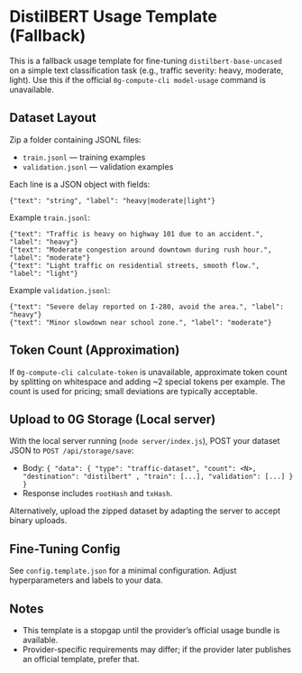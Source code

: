 # DistilBERT Usage Template (Fallback)

This is a fallback usage template for fine-tuning `distilbert-base-uncased` on a simple text classification task (e.g., traffic severity: heavy, moderate, light). Use this if the official `0g-compute-cli model-usage` command is unavailable.

## Dataset Layout

Zip a folder containing JSONL files:

- `train.jsonl` — training examples
- `validation.jsonl` — validation examples

Each line is a JSON object with fields:

```
{"text": "string", "label": "heavy|moderate|light"}
```

Example `train.jsonl`:

```
{"text": "Traffic is heavy on highway 101 due to an accident.", "label": "heavy"}
{"text": "Moderate congestion around downtown during rush hour.", "label": "moderate"}
{"text": "Light traffic on residential streets, smooth flow.", "label": "light"}
```

Example `validation.jsonl`:

```
{"text": "Severe delay reported on I-280, avoid the area.", "label": "heavy"}
{"text": "Minor slowdown near school zone.", "label": "moderate"}
```

## Token Count (Approximation)

If `0g-compute-cli calculate-token` is unavailable, approximate token count by splitting on whitespace and adding ~2 special tokens per example. The count is used for pricing; small deviations are typically acceptable.

## Upload to 0G Storage (Local server)

With the local server running (`node server/index.js`), POST your dataset JSON to `POST /api/storage/save`:

- Body: `{ "data": { "type": "traffic-dataset", "count": <N>, "destination": "distilbert" , "train": [...], "validation": [...] } }`
- Response includes `rootHash` and `txHash`.

Alternatively, upload the zipped dataset by adapting the server to accept binary uploads.

## Fine-Tuning Config

See `config.template.json` for a minimal configuration. Adjust hyperparameters and labels to your data.

## Notes

- This template is a stopgap until the provider’s official usage bundle is available.
- Provider-specific requirements may differ; if the provider later publishes an official template, prefer that.